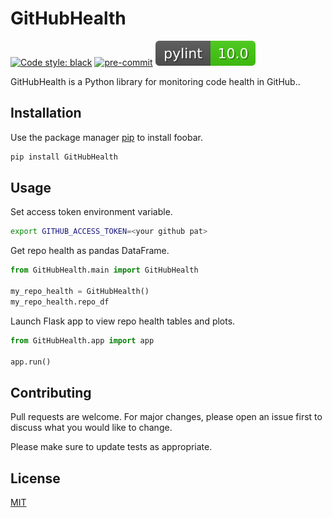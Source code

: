 # GitHubHealth

[![Code style: black](https://img.shields.io/badge/code%20style-black-000000.svg)](https://github.com/psf/black)
[![pre-commit](https://img.shields.io/badge/pre--commit-enabled-brightgreen?logo=pre-commit&logoColor=white)](https://github.com/pre-commit/pre-commit)
[![pylint](https://github.com/ckear1989/github/blob/dev/data/pylint.svg)](https://github.com/jongracecox/anybadge)

GitHubHealth is a Python library for monitoring code health in GitHub..

## Installation

Use the package manager [pip](https://pip.pypa.io/en/stable/) to install foobar.

```bash
pip install GitHubHealth
```

## Usage
Set access token environment variable.
```bash
export GITHUB_ACCESS_TOKEN=<your github pat>
```


Get repo health as pandas DataFrame.
```python
from GitHubHealth.main import GitHubHealth

my_repo_health = GitHubHealth()
my_repo_health.repo_df
```

Launch Flask app to view repo health tables and plots.
```python
from GitHubHealth.app import app

app.run()
```

## Contributing
Pull requests are welcome. For major changes, please open an issue first to discuss what you would like to change.

Please make sure to update tests as appropriate.

## License
[MIT](https://choosealicense.com/licenses/mit/)
